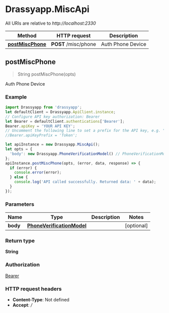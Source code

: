 # Drassyapp.MiscApi

All URIs are relative to *http://localhost:2330*

Method | HTTP request | Description
------------- | ------------- | -------------
[**postMiscPhone**](MiscApi.md#postMiscPhone) | **POST** /misc/phone | Auth Phone Device



## postMiscPhone

> String postMiscPhone(opts)

Auth Phone Device

### Example

```javascript
import Drassyapp from 'drassyapp';
let defaultClient = Drassyapp.ApiClient.instance;
// Configure API key authorization: Bearer
let Bearer = defaultClient.authentications['Bearer'];
Bearer.apiKey = 'YOUR API KEY';
// Uncomment the following line to set a prefix for the API key, e.g. "Token" (defaults to null)
//Bearer.apiKeyPrefix = 'Token';

let apiInstance = new Drassyapp.MiscApi();
let opts = {
  'body': new Drassyapp.PhoneVerificationModel() // PhoneVerificationModel | 
};
apiInstance.postMiscPhone(opts, (error, data, response) => {
  if (error) {
    console.error(error);
  } else {
    console.log('API called successfully. Returned data: ' + data);
  }
});
```

### Parameters


Name | Type | Description  | Notes
------------- | ------------- | ------------- | -------------
 **body** | [**PhoneVerificationModel**](PhoneVerificationModel.md)|  | [optional] 

### Return type

**String**

### Authorization

[Bearer](../README.md#Bearer)

### HTTP request headers

- **Content-Type**: Not defined
- **Accept**: */*

